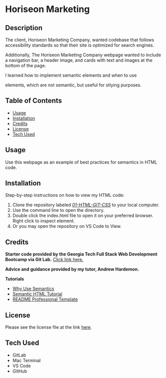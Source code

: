 # Horiseon Marketing

## Description

The client, Horiseon Marketing Company, wanted codebase that follows accessibility standards so that their site is optimized for search engines.

Additionally, The Horiseon Marketing Company webpage  wanted to include a navigation bar, a header image, and cards with text and images at the bottom of the page.

I learned how to implement semantic elements and when to use <div> elements, which are not semantic, but useful for stlying purposes.

## Table of Contents

- [Usage](#usage)
- [Installation](#installation)
- [Credits](#credits)
- [License](#license)
- [Tech Used](#tech-used)

## Usage

Use this webpage as an example of best practices for semantics in HTML code.

## Installation

Step-by-step instructions on how to view my HTML code:

1. Clone the repository labeled [*01-HTML-GIT-CSS*](https://github.com/victoriamcn/Horiseon-Marketing-Main) to your local computer.
2. Use the command line to open the directory.
3. Double click the index.html file to open it on your preferred browser. Right click to inspect element.
4. Or you may open the repository on VS Code to View.

## Credits

**Starter code provided by the Georgia Tech Full Stack Web Development Bootcamp via Git Lab.** [Click link here.](https://gt.bootcampcontent.com/GT-Coding-Boot-Camp/GT-VIRT-FSF-PT-01-2023-U-LOLC/-/blob/main/01-HTML-Git-CSS/02-Challenge/README.md)

**Advice and guidance provided by my tutor, Andrew Hardemon.**

**Tutorials**
- [Why Use Semantics](https://www.thoughtco.com/why-use-semantic-html-3468271)
- [Semantic HTML Tutorial](https://www.internetingishard.com/html-and-css/semantic-html/)
- [README Professional Template](https://coding-boot-camp.github.io/full-stack/github/professional-readme-guide)

## License

Please see the license file at the link [here](https://github.com/victoriamcn/Horiseon-Marketing-Main/blob/main/LICENSE).

## Tech Used
- GitLab
- Mac Terminal
- VS Code
- GitHub
